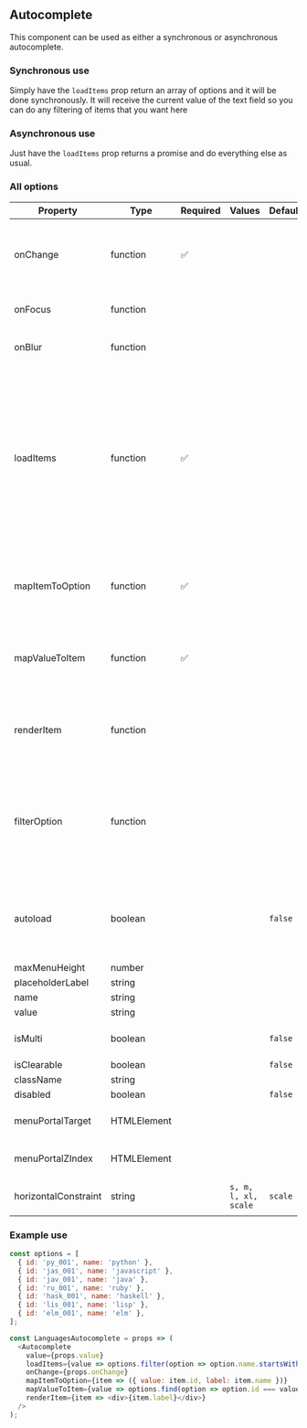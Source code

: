 ## Autocomplete

This component can be used as either a synchronous or asynchronous autocomplete.

### Synchronous use

Simply have the `loadItems` prop return an array of options and it will be done
synchronously. It will receive the current value of the text field so you can do
any filtering of items that you want here

### Asynchronous use

Just have the `loadItems` prop returns a promise and do everything else as
usual.

### All options

| Property             | Type        | Required | Values               | Default | Description                                                                                                                                                                                                                      |
| -------------------- | ----------- | -------- | -------------------- | ------- | -------------------------------------------------------------------------------------------------------------------------------------------------------------------------------------------------------------------------------- |
| onChange             | function    | ✅       |                      |         | triggered when an option has been selected, will be called with the new value.                                                                                                                                                   |
| onFocus              | function    |          |                      |         | handle focus events on the control                                                                                                                                                                                               |
| onBlur               | function    |          |                      |         | handle blur events on the control                                                                                                                                                                                                |
| loadItems            | function    | ✅       |                      |         | Should either return an array of items, or a promise that resolves to the array of items you wish to load into the autocomplete dropdown. The shape of the items is not important as it's defined by the `mapItemToOption` prop. |
| mapItemToOption      | function    | ✅       |                      |         | will receive an item and should map it to the shape: `{ value: string, label: string | ReactNode }`                                                                                                                              |
| mapValueToItem       | function    | ✅       |                      |         | will receive a value and should map it back to the corresponding item                                                                                                                                                            |
| renderItem           | function    |          |                      |         | allows custom item rendering, if not specified then just the label will be rendered                                                                                                                                              |
| filterOption         | function    |          |                      |         | defines a function to filter options while searching. The function has the following signature: `(value: any, search: string) => boolean`                                                                                        |
| autoload             | boolean     |          |                      | `false` | to determine if the options should be loaded as soon as the component is mounted                                                                                                                                                 |
| maxMenuHeight        | number      |          |                      |         |                                                                                                                                                                                                                                  |
| placeholderLabel     | string      |          |                      |         |                                                                                                                                                                                                                                  |
| name                 | string      |          |                      |         |                                                                                                                                                                                                                                  |
| value                | string      |          |                      |         |                                                                                                                                                                                                                                  |
| isMulti              | boolean     |          |                      | `false` | to handle multiple selections                                                                                                                                                                                                    |
| isClearable          | boolean     |          |                      | `false` |                                                                                                                                                                                                                                  |
| className            | string      |          |                      |         |                                                                                                                                                                                                                                  |
| disabled             | boolean     |          |                      | `false` |                                                                                                                                                                                                                                  |
| menuPortalTarget     | HTMLElement |          |                      |         | Dom element to portal the select menu to                                                                                                                                                                                         |
| menuPortalZIndex     | HTMLElement |          |                      |         | z-index value for the menu portal                                                                                                                                                                                                |
| horizontalConstraint | string      |          | `s, m, l, xl, scale` | `scale` | Horizontal size limit of the input fields                                                                                                                                                                                        |

### Example use

```js
const options = [
  { id: 'py_001', name: 'python' },
  { id: 'jas_001', name: 'javascript' },
  { id: 'jav_001', name: 'java' },
  { id: 'ru_001', name: 'ruby' },
  { id: 'hask_001', name: 'haskell' },
  { id: 'lis_001', name: 'lisp' },
  { id: 'elm_001', name: 'elm' },
];

const LanguagesAutocomplete = props => (
  <Autocomplete
    value={props.value}
    loadItems={value => options.filter(option => option.name.startsWith(value))}
    onChange={props.onChange}
    mapItemToOption={item => ({ value: item.id, label: item.name })}
    mapValueToItem={value => options.find(option => option.id === value)}
    renderItem={item => <div>{item.label}</div>}
  />
);
```
